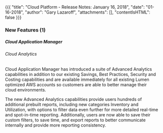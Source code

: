 {{{
"title": "Cloud Platform - Release Notes: January 16, 2018",
"date": "01-16-2018",
"author": "Gary Lazaroff",
"attachments": [],
"contentIsHTML": false
}}}

### New Features (1)

##### Cloud Application Manager

###### Cloud Analytics


Cloud Application Manager has introduced a suite of Advanced Analytics capabilities in addition to our existing Savings, Best Practices, Security and Costing capabilities and are available immediately for all existing Lumen optimized AWS accounts so customers are able to better manage their cloud environments.    

The new Advanced Analytics capabilities provide users hundreds of additional prebuilt reports, including new categories Inventory and Utilization, with options to filter data even further for more detailed real-time and spot-in-time reporting.  Additionally, users are now able to save their custom filters, to save time, and export reports to better communicate internally and provide more reporting consistency.
